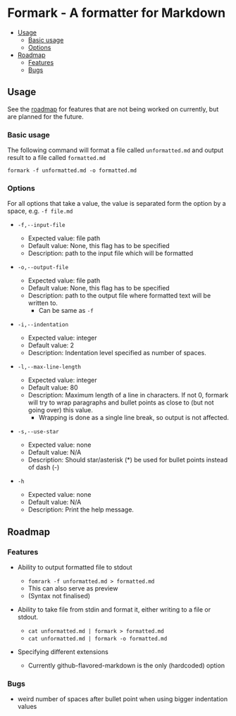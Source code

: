 # Formark - A formatter for Markdown

- [Usage](#usage)
  - [Basic usage](#basic-usage)
  - [Options](#options)
- [Roadmap](#roadmap)
  - [Features](#features)
  - [Bugs](#bugs)

## Usage

See the [roadmap](#roadmap) for features that are not being worked on currently,
but are planned for the future.

### Basic usage

The following command will format a file called `unformatted.md` and output
result to a file called `formatted.md`

```shell
formark -f unformatted.md -o formatted.md
```

### Options

For all options that take a value, the value is separated form the option by a
space, e.g. `-f file.md`

- `-f,--input-file`

  - Expected value: file path
  - Default value: None, this flag has to be specified
  - Description: path to the input file which will be formatted

- `-o,--output-file`

  - Expected value: file path
  - Default value: None, this flag has to be specified
  - Description: path to the output file where formatted text will be written
    to.
    - Can be same as `-f`

- `-i,--indentation`

  - Expected value: integer
  - Default value: 2
  - Description: Indentation level specified as number of spaces.

- `-l,--max-line-length`

  - Expected value: integer
  - Default value: 80
  - Description: Maximum length of a line in characters. If not 0, formark will
    try to wrap paragraphs and bullet points as close to (but not going over)
    this value.
    - Wrapping is done as a single line break, so output is not affected.

- `-s,--use-star`

  - Expected value: none
  - Default value: N/A
  - Description: Should star/asterisk (\*) be used for bullet points instead of
    dash (-)

- `-h`

  - Expected value: none
  - Default value: N/A
  - Description: Print the help message.

## Roadmap

### Features

- Ability to output formatted file to stdout

  - `fomrark -f unformatted.md > formatted.md`
  - This can also serve as preview
  - (Syntax not finalised)

- Ability to take file from stdin and format it, either writing to a file or
  stdout.

  - `cat unformatted.md | formark > formatted.md`
  - `cat unformatted.md | formark -o formatted.md`

- Specifying different extensions

  - Currently github-flavored-markdown is the only (hardcoded) option

### Bugs

- weird number of spaces after bullet point when using bigger indentation values
